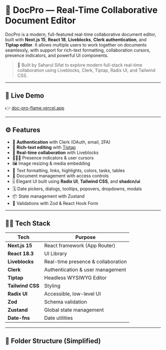 # 📝 DocPro — Real-Time Collaborative Document Editor

DocPro is a modern, full-featured real-time collaborative document editor, built with **Next.js 15**, **React 18**, **Liveblocks**, **Clerk authentication**, and **Tiptap editor**. It allows multiple users to work together on documents seamlessly, with support for rich-text formatting, collaboration cursors, presence indicators, and powerful UI components.

> 🧠 Built by Saharul Sifat to explore modern full-stack real-time collaboration using Liveblocks, Clerk, Tiptap, Radix UI, and Tailwind CSS.

---

## 🔗 Live Demo

👉 [doc-pro-flame.vercel.app](https://doc-pro-flame.vercel.app)

---

## ⚙️ Features

- 🔐 **Authentication** with Clerk (OAuth, email, 2FA)
- 📄 **Rich-text editing** with [Tiptap](https://tiptap.dev)
- 🤝 **Real-time collaboration** with Liveblocks
- 🧑‍🤝‍🧑 Presence indicators & user cursors
- 🖼️ Image resizing & media embedding
- 🎨 Text formatting, links, highlights, colors, tasks, tables
- 📁 Document management with access controls
- 🎚️ Elegant UI built using **Radix UI**, **Tailwind CSS**, and **shadcn/ui**
- 🗓️ Date pickers, dialogs, tooltips, popovers, dropdowns, modals
- 📦 State management with Zustand
- 🧪 Validations with Zod & React Hook Form

---

## 🧑‍💻 Tech Stack

| Tech         | Purpose                          |
|--------------|----------------------------------|
| **Next.js 15**     | React framework (App Router)     |
| **React 18.3**     | UI Library                       |
| **Liveblocks**     | Real-time presence & collaboration |
| **Clerk**          | Authentication & user management |
| **Tiptap**         | Headless WYSIWYG Editor          |
| **Tailwind CSS**   | Styling                          |
| **Radix UI**       | Accessible, low-level UI         |
| **Zod**            | Schema validation                |
| **Zustand**        | Global state management          |
| **Date-fns**       | Date utilities                   |

---

## 📁 Folder Structure (Simplified)

